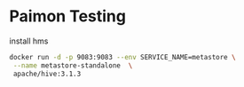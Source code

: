 # Paimon Testing

install hms

```bash
docker run -d -p 9083:9083 --env SERVICE_NAME=metastore \
 --name metastore-standalone  \
 apache/hive:3.1.3
```

